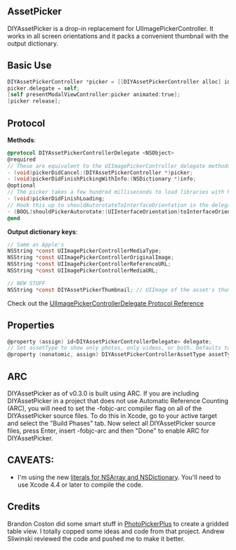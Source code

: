 ## AssetPicker

DIYAssetPicker is a drop-in replacement for UIImagePickerController. It works in all screen orientations and it packs a convenient thumbnail with the output dictionary.

## Basic Use
```objective-c
DIYAssetPickerController *picker = [[DIYAssetPickerController alloc] init];
picker.delegate = self;
[self presentModalViewController:picker animated:true];
[picker release];
```

## Protocol
__Methods__:
```objective-c
@protocol DIYAssetPickerControllerDelegate <NSObject>
@required
// These are equivalent to the UIImagePickerController delegate methods
- (void)pickerDidCancel:(DIYAssetPickerController *)picker;
- (void)pickerDidFinishPickingWithInfo:(NSDictionary *)info;
@optional
// The picker takes a few hundred milliseconds to load libraries with hundreds of items; use this if you want to do something cute during loading
- (void)pickerDidFinishLoading;
// Hook this up to shouldAutorotateToInterfaceOrientation in the delegate if you want the picker to autorotate
- (BOOL)shouldPickerAutorotate:(UIInterfaceOrientation)toInterfaceOrientation;
@end
```

__Output dictionary keys__:
```objective-c
// Same as Apple's
NSString *const UIImagePickerControllerMediaType;
NSString *const UIImagePickerControllerOriginalImage;
NSString *const UIImagePickerControllerReferenceURL;
NSString *const UIImagePickerControllerMediaURL;

// NEW STUFF
NSString *const DIYAssetPickerThumbnail; // UIImage of the asset's thumbnail
```

Check out the [UIImagePickerControllerDelegate Protocol Reference](http://developer.apple.com/library/ios/#documentation/uikit/reference/UIImagePickerControllerDelegate_Protocol/)


## Properties
```objective-c
@property (assign) id<DIYAssetPickerControllerDelegate> delegate;
// Set assetType to show only photos, only videos, or both. Defaults to both
@property (nonatomic, assign) DIYAssetPickerControllerAssetType assetType;
```

## ARC
DIYAssetPicker as of v0.3.0 is built using ARC. If you are including DIYAssetPicker in a project that does not use Automatic Reference Counting (ARC), you will need to set the -fobjc-arc compiler flag on all of the DIYAssetPicker source files. To do this in Xcode, go to your active target and select the "Build Phases" tab. Now select all DIYAssetPicker source files, press Enter, insert -fobjc-arc and then "Done" to enable ARC for DIYAssetPicker.

## CAVEATS:
- I'm using the new [literals for NSArray and NSDictionary](http://cocoaheads.tumblr.com/post/17757846453/objective-c-literals-for-nsdictionary-nsarray-and). You'll need to use Xcode 4.4 or later to compile the code.

## Credits
Brandon Coston did some smart stuff in [PhotoPickerPlus](https://github.com/chute/photo-picker-plus) to create a gridded table view. I totally copped some ideas and code from that project.
Andrew Sliwinski reviewed the code and pushed me to make it better.